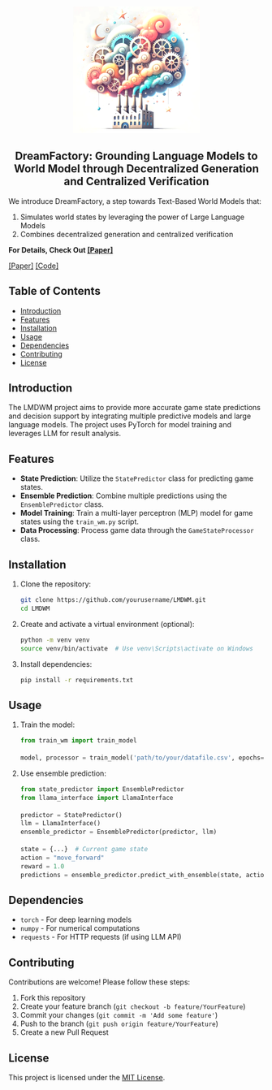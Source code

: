 
<p align="center">
    <img src="assets/icon1.png" width="250"/>
</p>
<h2 align="center"> DreamFactory:
Grounding Language Models to World
Model through Decentralized Generation
and Centralized Verification</h2>


We introduce DreamFactory, a step towards Text-Based World Models that:
1. Simulates world states by leveraging the power of Large Language Models
2. Combines decentralized generation and centralized verification

**For Details, Check Out [[Paper]](https://cloud.tsinghua.edu.cn/f/9611f6eef7114ff7b679/?dl=1)**


[[Paper]](https://cloud.tsinghua.edu.cn/f/9611f6eef7114ff7b679/?dl=1)
[[Code]](https://github.com/knightnemo/nlp-proj.)

## Table of Contents

- [Introduction](#introduction)
- [Features](#features)
- [Installation](#installation)
- [Usage](#usage)
- [Dependencies](#dependencies)
- [Contributing](#contributing)
- [License](#license)

## Introduction

The LMDWM project aims to provide more accurate game state predictions and decision support by integrating multiple predictive models and large language models. The project uses PyTorch for model training and leverages LLM for result analysis.

## Features

- **State Prediction**: Utilize the `StatePredictor` class for predicting game states.
- **Ensemble Prediction**: Combine multiple predictions using the `EnsemblePredictor` class.
- **Model Training**: Train a multi-layer perceptron (MLP) model for game states using the `train_wm.py` script.
- **Data Processing**: Process game data through the `GameStateProcessor` class.

## Installation

1. Clone the repository:
   ```bash
   git clone https://github.com/yourusername/LMDWM.git
   cd LMDWM
   ```

2. Create and activate a virtual environment (optional):
   ```bash
   python -m venv venv
   source venv/bin/activate  # Use venv\Scripts\activate on Windows
   ```

3. Install dependencies:
   ```bash
   pip install -r requirements.txt
   ```

## Usage

1. Train the model:
   ```python
   from train_wm import train_model

   model, processor = train_model('path/to/your/datafile.csv', epochs=100, batch_size=32)
   ```

2. Use ensemble prediction:
   ```python
   from state_predictor import EnsemblePredictor
   from llama_interface import LlamaInterface

   predictor = StatePredictor()
   llm = LlamaInterface()
   ensemble_predictor = EnsemblePredictor(predictor, llm)

   state = {...}  # Current game state
   action = "move_forward"
   reward = 1.0
   predictions = ensemble_predictor.predict_with_ensemble(state, action, reward)
   ```

## Dependencies

- `torch` - For deep learning models
- `numpy` - For numerical computations
- `requests` - For HTTP requests (if using LLM API)

## Contributing

Contributions are welcome! Please follow these steps:

1. Fork this repository
2. Create your feature branch (`git checkout -b feature/YourFeature`)
3. Commit your changes (`git commit -m 'Add some feature'`)
4. Push to the branch (`git push origin feature/YourFeature`)
5. Create a new Pull Request

## License

This project is licensed under the [MIT License](LICENSE).